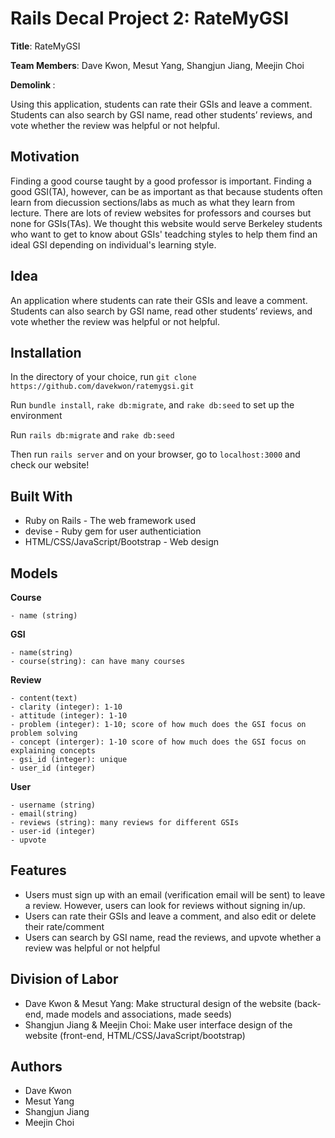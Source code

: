 # Rails Decal Project 2: RateMyGSI

<strong>Title</strong>: RateMyGSI

<strong> Team Members</strong>: Dave Kwon, Mesut Yang, Shangjun Jiang, Meejin Choi

<strong> Demolink </strong>:

Using this application, students can rate their GSIs and leave a comment. Students can also search by GSI name, read other students’ reviews, and vote whether the review was helpful or not helpful.

## Motivation

Finding a good course taught by a good professor is important. Finding a good GSI(TA), however, can be as important as that because students often learn from diecussion sections/labs as much as what they learn from lecture. There are lots of review websites for professors and courses but none for GSIs(TAs). We thought this website would serve Berkeley students who want to get to know about GSIs' teadching styles to help them find an ideal GSI depending on individual's learning style.

## Idea
An application where students can rate their GSIs and leave a comment. Students can also search by GSI name, read other students’ reviews, and vote whether the review was helpful or not helpful.



## Installation

In the directory of your choice, run ```git clone https://github.com/davekwon/ratemygsi.git```

Run ```bundle install```,  ```rake db:migrate```, and ```rake db:seed``` to set up the environment

Run ```rails db:migrate``` and ```rake db:seed```

Then run ```rails server``` and on your browser, go to ```localhost:3000``` and check our website!


## Built With

* Ruby on Rails - The web framework used
* devise - Ruby gem for user authenticiation
* HTML/CSS/JavaScript/Bootstrap - Web design


## Models

**Course**
```
- name (string)
```
**GSI**
```
- name(string)
- course(string): can have many courses
```
**Review**
```
- content(text)
- clarity (integer): 1-10
- attitude (integer): 1-10
- problem (integer): 1-10; score of how much does the GSI focus on problem solving
- concept (interger): 1-10 score of how much does the GSI focus on explaining concepts
- gsi_id (integer): unique
- user_id (integer)
```
**User**
```
- username (string)
- email(string) 
- reviews (string): many reviews for different GSIs
- user-id (integer)
- upvote
```


## Features


- Users must sign up with an email (verification email will be sent) to leave a review. However, users can look for reviews without signing in/up.
- Users can rate their GSIs and leave a comment, and also edit or delete their rate/comment
- Users can search by GSI name, read the reviews, and upvote whether a review was helpful or not helpful
		
        
        
## Division of Labor

- Dave Kwon & Mesut Yang: Make structural design of the website (back-end, made models and associations, made seeds)
- Shangjun Jiang & Meejin Choi: Make user interface design of the website (front-end, HTML/CSS/JavaScript/bootstrap)

## Authors

* Dave Kwon
* Mesut Yang
* Shangjun Jiang
* Meejin Choi
